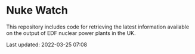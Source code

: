 # Nuke Watch

This repository includes code for retrieving the latest information available on the output of EDF nuclear power plants in the UK.

Last updated: 2022-03-25 07:08